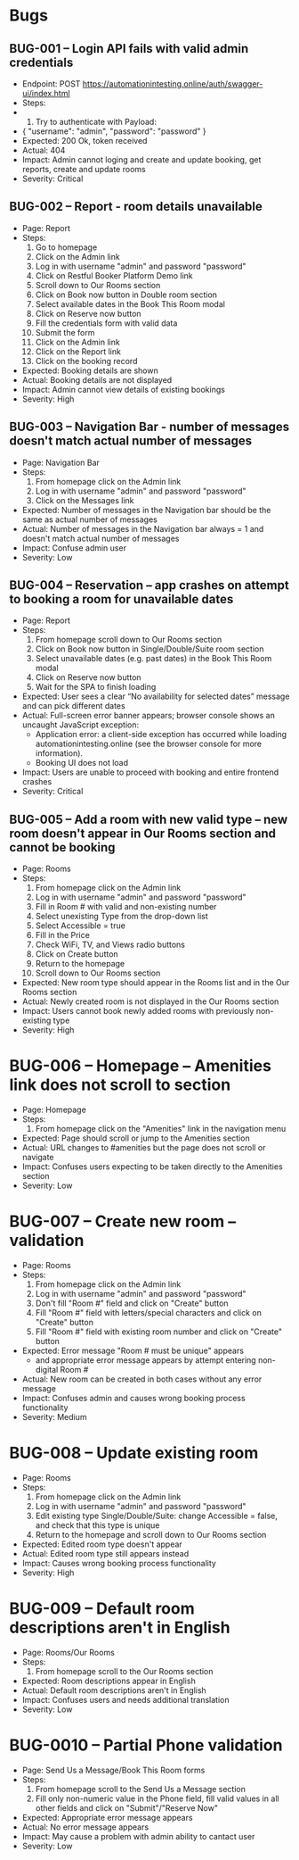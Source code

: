 # Bugs

## BUG-001 – Login API fails with valid admin credentials
- Endpoint: POST https://automationintesting.online/auth/swagger-ui/index.html
- Steps:
- 1. Try to authenticate with Payload:
- {
  "username": "admin",
  "password": "password"
  }
- Expected: 200 Ok, token received
- Actual: 404
- Impact: Admin cannot loging and create and update booking, get reports, create and update rooms
- Severity: Critical

## BUG-002 – Report - room details unavailable
- Page: Report
- Steps:
  1. Go to homepage
  2. Click on the Admin link
  3. Log in with username "admin" and password "password"
  4. Click on Restful Booker Platform Demo link
  5. Scroll down to Our Rooms section
  6. Click on Book now button in Double room section
  7. Select available dates in the Book This Room modal
  8. Click on Reserve now button
  9. Fill the credentials form with valid data
  10. Submit the form
  11. Click on the Admin link
  12. Click on the Report link
  13. Click on the booking record
- Expected: Booking details are shown
- Actual: Booking details are not displayed
- Impact: Admin cannot view details of existing bookings
- Severity: High

## BUG-003 – Navigation Bar - number of messages doesn't match actual number of messages
- Page: Navigation Bar
- Steps:
  1. From homepage click on the Admin link
  2. Log in with username "admin" and password "password"
  4. Click on the Messages link
- Expected: Number of messages in the Navigation bar should be the same as actual number of messages
- Actual: Number of messages in the Navigation bar always = 1 and doesn't match actual number of messages
- Impact: Confuse admin user
- Severity: Low

## BUG-004 – Reservation – app crashes on attempt to booking a room for unavailable dates
- Page: Report
- Steps:
  1. From homepage scroll down to Our Rooms section
  2. Click on Book now button in Single/Double/Suite room section
  3. Select unavailable dates (e.g. past dates) in the Book This Room modal
  4. Click on Reserve now button
  5. Wait for the SPA to finish loading
- Expected: User sees a clear “No availability for selected dates” message and can pick different dates
- Actual: Full-screen error banner appears; browser console shows an uncaught JavaScript exception:
  - Application error: a client-side exception has occurred while loading automationintesting.online (see the browser console for more information).
  - Booking UI does not load
- Impact: Users are unable to proceed with booking and entire frontend crashes
- Severity: Critical

## BUG-005 – Add a room with new valid type – new room doesn't appear in Our Rooms section and cannot be booking
- Page: Rooms
- Steps:
  1. From homepage click on the Admin link
  2. Log in with username "admin" and password "password"
  3. Fill in Room # with valid and non-existing number
  4. Select unexisting Type from the drop-down list
  5. Select Accessible = true
  6. Fill in the Price
  7. Check WiFi, TV, and Views radio buttons
  8. Click on Create button
  9. Return to the homepage
  10. Scroll down to Our Rooms section
- Expected: New room type should appear in the Rooms list and in the Our Rooms section
- Actual:  Newly created room is not displayed in the Our Rooms section
- Impact: Users cannot book newly added rooms with previously non-existing type
- Severity: High

# BUG-006 – Homepage – Amenities link does not scroll to section
- Page: Homepage
- Steps:
  1. From homepage click on the "Amenities" link in the navigation menu
- Expected: Page should scroll or jump to the Amenities section
- Actual: URL changes to #amenities but the page does not scroll or navigate
- Impact: Confuses users expecting to be taken directly to the Amenities section
- Severity: Low

# BUG-007 – Create new room – validation
- Page: Rooms
- Steps:
  1. From homepage click on the Admin link
  2. Log in with username "admin" and password "password"
  3. Don't fill "Room #" field and click on "Create" button
  4. Fill "Room #" field with letters/special characters and click on "Create" button
  5. Fill "Room #" field with existing room number and click on "Create" button
- Expected: Error message "Room # must be unique" appears
  - and appropriate error message appears by attempt entering non-digital Room #
- Actual: New room can be created in both cases without any error message
- Impact: Confuses admin and causes wrong booking process functionality
- Severity: Medium

# BUG-008 – Update existing room
- Page: Rooms
- Steps:
  1. From homepage click on the Admin link
  2. Log in with username "admin" and password "password"
  3. Edit existing type Single/Double/Suite: change Accessible = false, and check that this type is unique
  4. Return to the homepage and scroll down to Our Rooms section
- Expected: Edited room type doesn't appear
- Actual: Edited room type still appears instead
- Impact: Causes wrong booking process functionality
- Severity: High

# BUG-009 – Default room descriptions aren't in English
- Page: Rooms/Our Rooms
- Steps:
  1. From homepage scroll to the Our Rooms section
- Expected: Room descriptions appear in English
- Actual: Default room descriptions aren't in English
- Impact: Confuses users and needs additional translation
- Severity: Low

# BUG-0010 – Partial Phone validation
- Page: Send Us a Message/Book This Room forms
- Steps:
  1. From homepage scroll to the Send Us a Message section
  2. Fill only non-numeric value in the Phone field, fill valid values in all other fields and click on "Submit"/"Reserve Now"
- Expected: Appropriate error message appears
- Actual: No error message appears
- Impact: May cause a problem with admin ability to cantact user
- Severity: Low